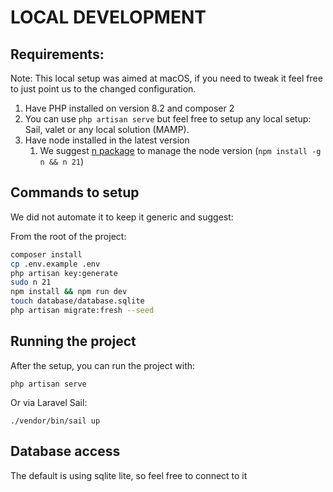 # LOCAL DEVELOPMENT
## Requirements:
Note: This local setup was aimed at macOS, if you need to tweak it feel free to just point us to the changed configuration.

1. Have PHP installed on version 8.2 and composer 2
2. You can use `php artisan serve` but feel free to setup any local setup: Sail, valet or any local solution (MAMP).
3. Have node installed in the latest version
   1. We suggest [n package](https://www.npmjs.com/package/n) to manage the node version (`npm install -g n && n 21`)

## Commands to setup
We did not automate it to keep it generic and suggest:

From the root of the project:
```bash
composer install 
cp .env.example .env
php artisan key:generate
sudo n 21
npm install && npm run dev
touch database/database.sqlite
php artisan migrate:fresh --seed
```

## Running the project
After the setup, you can run the project with:
```
php artisan serve
```

Or via Laravel Sail: 
```
./vendor/bin/sail up
```

## Database access
The default is using sqlite lite, so feel free to connect to it
